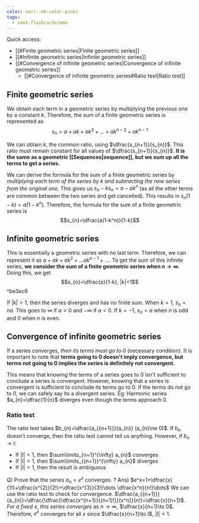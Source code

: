 ```yaml
---
color: var(--mk-color-pink)
tags:
  - sem1-flashcards/mme
---
```

Quick access:
- [[#Finite geometric series|Finite geometric series]]
- [[#Infinite geometric series|Infinite geometric series]]
- [[#Convergence of infinite geometric series|Convergence of infinite geometric series]]
	- [[#Convergence of infinite geometric series#Ratio test|Ratio test]]

## Finite geometric series
We obtain each term in a geometric series by multiplying the previous one by a constant $k$. Therefore, the sum of a finite geometric series is represented as $$s_{n}=a+ak+ak^{2}+\dots+ak^{n-2}+ak^{n-1}$$

We can obtain $k$, the common ratio, using $\dfrac{s_{n+1}}{s_{n}}$. This ratio must remain constant for all values of $\dfrac{s_{n+1}}{s_{n}}$. **It is the same as a geometric [[Sequences|sequence]]**, **but we sum up all the terms to get a series.**

We can derive the formula for the sum of a finite geometric series by *multiplying each term of the series by $k$ and subtracting the new series from the original one.* This gives us $s_{n}-ks_{n}=a-ak^n$ (as all the other terms are common between the two series and get cancelled). This results in $s_{n}(1-k)=a(1-k^n)$. Therefore, the formula for the sum of a finite geometric series is $$s_{n}=\dfrac{a(1-k^n)}{1-k}$$
## Infinite geometric series
This is essentially a geometric series with no last term. Therefore, we can represent it as $a+ak+ak^{2}+\dots ak^{n-1}+\dots$. To get the sum of this infinite series, **we consider the sum of a finite geometric series when $n\to \infty$**. Doing this, we get 
$$s_{n}=\dfrac{a}{1-k}, |k|<1$$ ^be3ec6

If $|k|>1$, then the series diverges and has no finite sum. When $k=1$, $s_{n}=na$. This goes to $\infty$ if $a>0$ and $-\infty$ if $a<0$. If $k=-1$, $s_{n}=a$ when $n$ is odd and $0$ when $n$ is even.

## Convergence of infinite geometric series
If a series converges, *then its terms must go to $0$* (necessary condition). It is important to note that **terms going to $0$ doesn't imply convergence, but terms not going to $0$ implies the series is definitely not convergent.**  

This means that knowing the terms of a series goes to $0$ isn't sufficient to conclude a series is convergent. However, knowing that a series is convergent is sufficient to conclude its terms go to $0$. If the terms do not go to $0$, we can safely say its a divergent series. Eg: Harmonic series $a_{n}=\dfrac{1}{n}$ diverges even though the terms approach $0$.

### Ratio test
The ratio test takes $b_{n}=\dfrac{a_{{n+1}}}{a_{n}} (a_{n}\ne 0)$. If $b_{n}$ doesn't converge, then the ratio test cannot tell us anything. However, if $b_{n}\to l$:
- If $|l|<1$, then $\sum\limits_{n=1}^{\infty} a_{n}$ converges
- If $|l|>1$, then $\sum\limits_{{n=1}}^{\infty} a_{n}$ diverges
- If $|l|=1$, then the result is ambiguous

Q) Prove that the series $a_{n}=e^x$ converges.
?
Ans) $e^x=1+\dfrac{x}{1!}+\dfrac{x^{2}}{2!}+\dfrac{x^{3}}{3!}\dots \dfrac{x^n}{n!}\dots$
We can use the ratio test to check for convergence. $\dfrac{a_{{n+1}}}{a_{n}}=\dfrac{\dfrac{\dfrac{x^{n+1}}{(n+1)!}}{x^n}}{n!}=\dfrac{x}{n+1}$. *For a fixed $x$*, *this series converges* as $n\to \infty$, $\dfrac{x}{n+1}\to 0$. Therefore, $e^x$ converges for all $x$ since $\dfrac{x}{n+1}\to l$, $|l|<1$.

